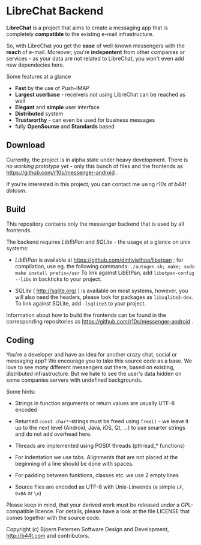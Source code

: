 LibreChat Backend
================================================================================

**LibreChat** is a project that aims to create a messaging app that is
completely **compatible** to the existing e-mail infrastructure.

So, with LibreChat you get the **ease** of well-known messengers with the
**reach** of e-mail. Moreover, you're **indepentent** from other companies or
services - as your data are not related to LibreChat, you won't even add new
dependecies here.

Some features at a glance

- **Fast** by the use of Push-IMAP
- **Largest userbase** - receivers _not_ using LibreChat can be reached as well
- **Elegant** and **simple** user interface
- **Distributed** system
- **Trustworthy** - can even be used for business messages
- fully **OpenSource** and **Standards** based


Download
--------------------------------------------------------------------------------

Currently, the project is in alpha state under heavy development.  There is
_no working prototype yet_ - only this bunch of files and the frontends as
https://github.com/r10s/messenger-android .

If you're interested in this project, you can contact me using
_r10s at b44t dotcom_.


Build
--------------------------------------------------------------------------------

This repository contains only the messenger backend that is used by all
frontends.

The backend requires _LibEtPan_ and _SQLite_ - the usage at a glance on unix
systems:

- _LibEtPan_ is available at https://github.com/dinhviethoa/libetpan ; for
  compilation, use eg. the following commands: `./autogen.sh; make;
  sudo make install prefix=/usr`
  To link against LibEtPan, add `libetpan-config --libs` in backticks to your
  project.

- _SQLite_ ( http://sqlite.org/ ) is available on most systems, however, you
  will also need the headers, please look for packages as `libsqlite3-dev`.
  To link against SQLite, add `-lsqlite3` to your project.

Information about how to build the frontends can be found in the corresponding
repositories as https://github.com/r10s/messenger-android .


Coding
--------------------------------------------------------------------------------

You're a developer and have an idea for another crazy chat, social or messaging
app?  We encourage you to take this source code as a base.  We love to see
_many_ different messengers out there, based on existing, distributed
infrastructure.  But we hate to see the user's data hidden on some companies
servers with undefined backgrounds.

Some hints:

- Strings in function arguments or return values are usually UTF-8 encoded

- Returned `const char*`-strings must be freed using `free()` - we leave it up
  to the next level (Android, Java, iOS, Qt, ...) to use smarter strings and do
  not add overhead here.

- Threads are implemented using POSIX threads (pthread_* functions)

- For indentation we use tabs.  Alignments that are not placed at the beginning
  of a line should be done with spaces.

- For padding between funktions, classes etc. we use 2 empty lines

- Source files are encoded as UTF-8 with Unix-Lineends (a simple `LF`, `0x0A` or
  `\n`)

Please keep in mind, that your derived work must be released under a
GPL-compatible licence.  For details, please have a look at the file LICENSE
that comes together with the source code.


Copyright (c) Bjoern Petersen Software Design and Development,
http://b44t.com and contributors.
